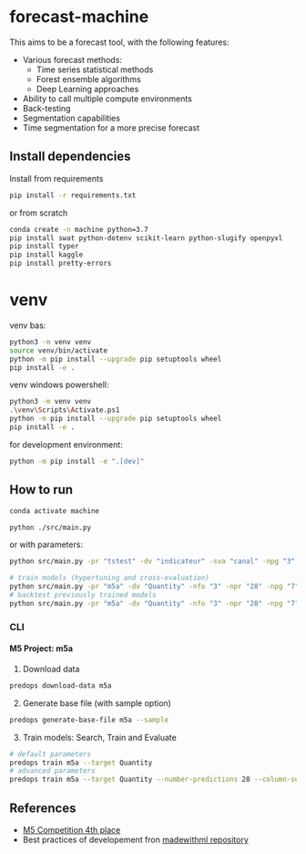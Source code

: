 # forecast-machine

This aims to be a forecast tool, with the following features:

- Various forecast methods:
    - Time series statistical methods
    - Forest ensemble algorithms
    - Deep Learning approaches
- Ability to call multiple compute environments
- Back-testing
- Segmentation capabilities
- Time segmentation for a more precise forecast

## Install dependencies

Install from requirements
```bash
pip install -r requirements.txt
```

or from scratch

```bash
conda create -n machine python=3.7
pip install swat python-dotenv scikit-learn python-slugify openpyxl
pip install typer
pip install kaggle
pip install pretty-errors
```

# venv

venv bas:

```bash
python3 -m venv venv
source venv/bin/activate
python -m pip install --upgrade pip setuptools wheel
pip install -e .
```

venv windows powershell:

```bash
python3 -m venv venv
.\venv\Scripts\Activate.ps1
python -m pip install --upgrade pip setuptools wheel
pip install -e .
```

for development environment:
```bash
python -m pip install -e ".[dev]"
```

## How to run
```bash
conda activate machine
```

```bash
python ./src/main.py 
```

or with parameters:
```bash
python src/main.py -pr "tstest" -dv "indicateur" -sva "canal" -npg "3" -flc "2017-06,2017-12"
```

```bash
# train models (hypertuning and cross-evaluation)
python src/main.py -pr "m5a" -dv "Quantity" -nfo "3" -npr "28" -npg "7" -sva "store_id" -mod "tune_train_eval"
# backtest previously trained models
python src/main.py -pr "m5a" -dv "Quantity" -nfo "3" -npr "28" -npg "7" -sva "store_id" -mod "backtest"
```

### CLI

#### M5 Project: m5a

1. Download data
```bash
predops download-data m5a
```
2. Generate base file (with sample option)
```bash
predops generate-base-file m5a --sample
```
3. Train models: Search, Train and Evaluate
```bash
# default parameters
predops train m5a --target Quantity
# advanced parameters
predops train m5a --target Quantity --number-predictions 28 --column-segment-groupby store_id --n-predictions-groupby 7
```

## References

- [M5 Competition 4th place](https://github.com/monsaraida/kaggle-m5-forecasting-accuracy-4th-place)
- Best practices of developement fron [madewithml repository](https://github.com/GokuMohandas/applied-ml)